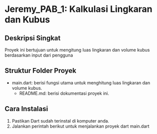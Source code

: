 # Jeremy_PAB_1: Kalkulasi Lingkaran dan Kubus
## Deskripsi Singkat
Proyek ini bertujuan untuk mengitung luas lingkaran dan volume kubus berdasarkan input dari pengguna
## Struktur Folder Proyek
- main.dart: berisi fungsi utama untuk menghitung luas lingkaran dan volume kubus.
  - README.md: berisi dokumentasi proyek ini.
## Cara Instalasi
  1. Pastikan Dart sudah terinstal di komputer anda.
  2. Jalankan perintah berikut untuk menjalankan proyek dart main.dart
     
